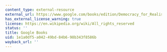 ```yaml
---
content_type: external-resource
external_url: https://www.google.com/books/edition/Democracy_for_Realists/M4m9DgAAQBAJ?hl=en&gbpv=1
has_external_license_warning: true
license: https://en.wikipedia.org/wiki/All_rights_reserved
status: ''
title: Google Books
uid: 1e1a0df5-a042-49bd-84b6-98b343f8586b
wayback_url: ''
---
```

